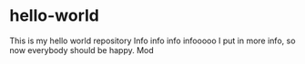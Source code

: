 # hello-world
This is my hello world repository
Info info info 
infooooo
I put in more info, so now everybody should be happy.
Mod
